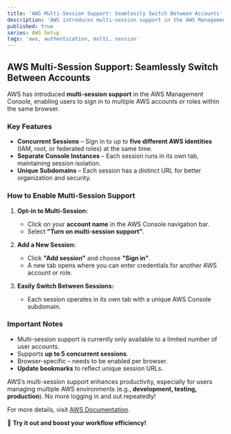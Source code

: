 ```yaml
---
title: 'AWS Multi-Session Support: Seamlessly Switch Between Accounts'
description: 'AWS introduces multi-session support in the AWS Management Console, allowing users to sign in to multiple accounts simultaneously within a single browser.'
published: true
series: AWS Setup
tags: 'aws, authentication, multi, session'
---
```


## AWS Multi-Session Support: Seamlessly Switch Between Accounts

AWS has introduced **multi-session support** in the AWS Management Console, enabling users to sign in to multiple AWS accounts or roles within the same browser.

### Key Features

- **Concurrent Sessions** – Sign in to up to **five different AWS identities** (IAM, root, or federated roles) at the same time.
- **Separate Console Instances** – Each session runs in its own tab, maintaining session isolation.
- **Unique Subdomains** – Each session has a distinct URL for better organization and security.

### How to Enable Multi-Session Support

1. **Opt-in to Multi-Session:**
   - Click on your **account name** in the AWS Console navigation bar.
   - Select **"Turn on multi-session support"**.

2. **Add a New Session:**
   - Click **"Add session"** and choose **"Sign in"**.
   - A new tab opens where you can enter credentials for another AWS account or role.

3. **Easily Switch Between Sessions:**
   - Each session operates in its own tab with a unique AWS Console subdomain.

### Important Notes

- Multi-session support is currently only available to a limited number of user accounts.
- Supports **up to 5 concurrent sessions**.
- Browser-specific – needs to be enabled per browser.
- **Update bookmarks** to reflect unique session URLs.

AWS’s multi-session support enhances productivity, especially for users managing multiple AWS environments (e.g., **development, testing, production**). No more logging in and out repeatedly!

For more details, visit [AWS Documentation](https://docs.aws.amazon.com/awsconsolehelpdocs/latest/gsg/multisession.html).

🚀 **Try it out and boost your workflow efficiency!**
